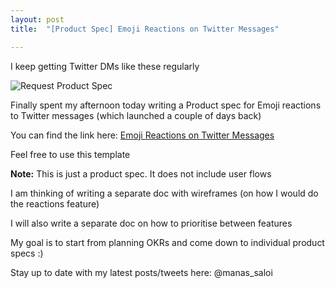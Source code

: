 ```yaml
---
layout: post
title:  "[Product Spec] Emoji Reactions on Twitter Messages"

---
```


I keep getting Twitter DMs like these regularly

![Request Product Spec](/assets/img/request_product__spec.png)

Finally spent my afternoon today writing a Product spec for Emoji reactions to Twitter messages (which launched a couple of days back)

You can find the link here: [Emoji Reactions on Twitter Messages](https://docs.google.com/document/d/1sUX-sm5qZ474PCQQUpvdi3lvvmWPluqHOyfXz3xKL2M/edit)

Feel free to use this template

**Note:** This is just a product spec. It does not include user flows

I am thinking of writing a separate doc with wireframes (on how I would do the reactions feature)

I will also write a separate doc on how to prioritise between features

My goal is to start from planning OKRs and come down to individual product specs :)

Stay up to date with my latest posts/tweets here: @manas_saloi
